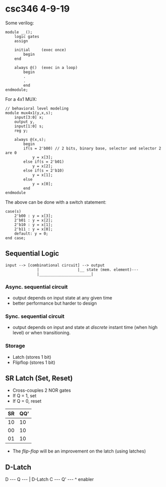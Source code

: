 # csc346 4-9-19

Some verilog:

```
module __();
	logic gates
	assign

	initial		(exec once)
		begin
	end

	always @()  (exec in a loop)
		begin
		.
		.
		end
endmodule;
```

For a 4x1 MUX:

```
// behavioral level modeling
module mux4x1(y,x,s);
	input[3:0] x;
	output y,
	input[1:0] s;
	reg y;

	always @(x,s);
		begin
		if(s = 2'b00) // 2 bits, binary base, selector and selector 2 are 0
			y = x[3];
		else if(s = 2'b01)
			y = x[2];
		else if(s = 2'b10)
			y = x[1];
		else
			y = x[0];
		end
endmodule
```

The above can be done with a switch statement:
```
case(s)
	2'b00 : y = x[3];
	2'b01 : y = x[2];
	2'b10 : y = x[1];
	2'b11 : y = x[0];
	default: y = 0;
end case;
```

## Sequential Logic
```
input --> [combinational circuit] --> output
		      |					|__ state (mem. element)---
			  |_______________________|
```

### Async. sequential circuit 
- output depends on input state at any given time
- better performance but harder to design

### Sync. sequential circuit 
- output depends on input and state at *discrete* instant time (when high level) or when transitioning.

### Storage
- Latch (stores 1 bit)
- Flipflop (stores 1 bit)

## SR Latch (Set, Reset)
- Cross-couples 2 NOR gates
- If Q = 1, set
- If Q = 0, reset

| SR | QQ' |
| - | - |
| 10 | 10 |
| 00 | 10 |
| 01 | 10 |


- The *flip-flop* will be an improvement on the latch (using latches)

## D-Latch

D ---		Q ---
	| D-Latch
C ---       Q' ---
^ enabler
